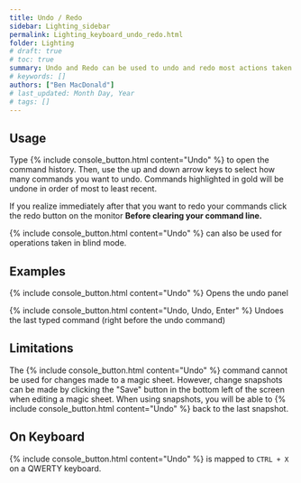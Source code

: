 ```yaml
---
title: Undo / Redo
sidebar: Lighting_sidebar
permalink: Lighting_keyboard_undo_redo.html
folder: Lighting
# draft: true
# toc: true
summary: Undo and Redo can be used to undo and redo most actions taken when using the console. Undo history is cleared on save or power off.
# keywords: []
authors: ["Ben MacDonald"]
# last_updated: Month Day, Year
# tags: []
---
```


## Usage
Type {% include console_button.html content="Undo" %} to open the command history. Then, use the up and down arrow keys to select how many commands you want to undo. Commands highlighted in gold will be undone in order of most to least recent.

If you realize immediately after that you want to redo your commands click the redo button on the monitor **Before clearing your command line.**

{% include console_button.html content="Undo" %} can also be used for operations taken in blind mode.
## Examples
{% include console_button.html content="Undo" %}
Opens the undo panel

{% include console_button.html content="Undo, Undo, Enter" %}
Undoes the last typed command (right before the undo command)

## Limitations
The {% include console_button.html content="Undo" %} command cannot be used for changes made to a magic sheet. However, change snapshots can be made by clicking the "Save" button in the bottom left of the screen when editing a magic sheet. When using snapshots, you will be able to {% include console_button.html content="Undo" %} back to the last snapshot.

## On Keyboard
{% include console_button.html content="Undo" %} is mapped to `CTRL + X` on a QWERTY keyboard.